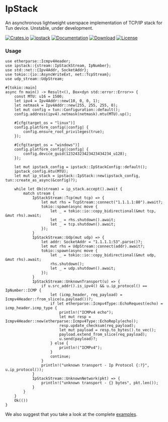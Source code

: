 IpStack
=======

An asynchronous lightweight userspace implementation of TCP/IP stack for Tun device.
Unstable, under development.

[![Crates.io](https://img.shields.io/crates/v/ipstack.svg)](https://crates.io/crates/ipstack)
[![ipstack](https://docs.rs/ipstack/badge.svg)](https://docs.rs/ipstack)
[![Documentation](https://img.shields.io/badge/docs-release-brightgreen.svg?style=flat)](https://docs.rs/ipstack)
[![Download](https://img.shields.io/crates/d/ipstack.svg)](https://crates.io/crates/ipstack)
[![License](https://img.shields.io/crates/l/ipstack.svg?style=flat)](https://github.com/narrowlink/ipstack/blob/main/LICENSE)

### Usage

```rust, no_run
use etherparse::Icmpv4Header;
use ipstack::{stream::IpStackStream, IpNumber};
use std::net::{Ipv4Addr, SocketAddr};
use tokio::{io::AsyncWriteExt, net::TcpStream};
use udp_stream::UdpStream;

#[tokio::main]
async fn main() -> Result<(), Box<dyn std::error::Error>> {
    const MTU: u16 = 1500;
    let ipv4 = Ipv4Addr::new(10, 0, 0, 1);
    let netmask = Ipv4Addr::new(255, 255, 255, 0);
    let mut config = tun::Configuration::default();
    config.address(ipv4).netmask(netmask).mtu(MTU).up();

    #[cfg(target_os = "linux")]
    config.platform_config(|config| {
        config.ensure_root_privileges(true);
    });

    #[cfg(target_os = "windows")]
    config.platform_config(|config| {
        config.device_guid(12324323423423434234_u128);
    });

    let mut ipstack_config = ipstack::IpStackConfig::default();
    ipstack_config.mtu(MTU);
    let mut ip_stack = ipstack::IpStack::new(ipstack_config, tun::create_as_async(&config)?);

    while let Ok(stream) = ip_stack.accept().await {
        match stream {
            IpStackStream::Tcp(mut tcp) => {
                let mut rhs = TcpStream::connect("1.1.1.1:80").await?;
                tokio::spawn(async move {
                    let _ = tokio::io::copy_bidirectional(&mut tcp, &mut rhs).await;
                    let _ = rhs.shutdown().await;
                    let _ = tcp.shutdown().await;
                });
            }
            IpStackStream::Udp(mut udp) => {
                let addr: SocketAddr = "1.1.1.1:53".parse()?;
                let mut rhs = UdpStream::connect(addr).await?;
                tokio::spawn(async move {
                    let _ = tokio::io::copy_bidirectional(&mut udp, &mut rhs).await;
                    rhs.shutdown();
                    let _ = udp.shutdown().await;
                });
            }
            IpStackStream::UnknownTransport(u) => {
                if u.src_addr().is_ipv4() && u.ip_protocol() == IpNumber::ICMP {
                    let (icmp_header, req_payload) = Icmpv4Header::from_slice(u.payload())?;
                    if let etherparse::Icmpv4Type::EchoRequest(echo) = icmp_header.icmp_type {
                        println!("ICMPv4 echo");
                        let mut resp = Icmpv4Header::new(etherparse::Icmpv4Type::EchoReply(echo));
                        resp.update_checksum(req_payload);
                        let mut payload = resp.to_bytes().to_vec();
                        payload.extend_from_slice(req_payload);
                        u.send(payload)?;
                    } else {
                        println!("ICMPv4");
                    }
                    continue;
                }
                println!("unknown transport - Ip Protocol {:?}", u.ip_protocol());
            }
            IpStackStream::UnknownNetwork(pkt) => {
                println!("unknown transport - {} bytes", pkt.len());
            }
        }
    }
    Ok(())
}
```

We also suggest that you take a look at the complete [examples](./examples).
